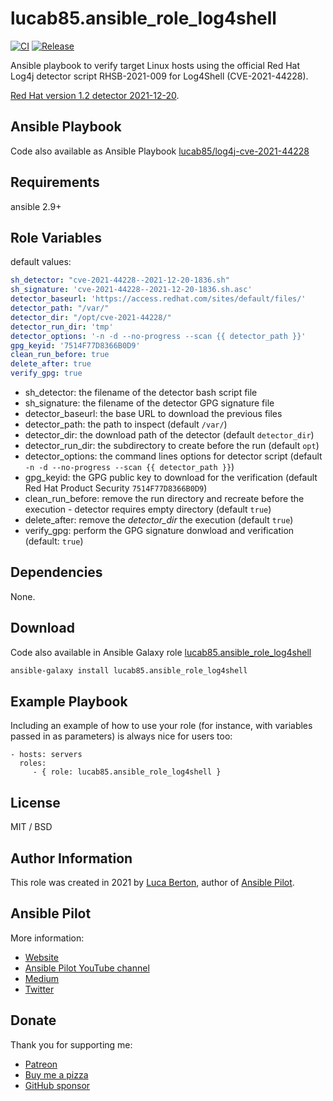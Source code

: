 lucab85.ansible_role_log4shell
=========

[![CI](https://github.com/lucab85/ansible-role-log4shell/actions/workflows/ci.yml/badge.svg)](https://github.com/lucab85/ansible-role-log4shell/actions/workflows/ci.yml)
[![Release](https://github.com/lucab85/ansible-role-log4shell/actions/workflows/release.yml/badge.svg)](https://github.com/lucab85/ansible-role-log4shell/actions/workflows/release.yml)

Ansible playbook to verify target Linux hosts using the official Red Hat Log4j detector script RHSB-2021-009 for Log4Shell (CVE-2021-44228).

[Red Hat version 1.2 detector 2021-12-20](https://access.redhat.com/security/vulnerabilities/RHSB-2021-009).

Ansible Playbook
------------

Code also available as Ansible Playbook [lucab85/log4j-cve-2021-44228](https://github.com/lucab85/log4j-cve-2021-44228)

Requirements
------------

ansible 2.9+

Role Variables
--------------

default values:

```yaml
sh_detector: "cve-2021-44228--2021-12-20-1836.sh"
sh_signature: 'cve-2021-44228--2021-12-20-1836.sh.asc'
detector_baseurl: 'https://access.redhat.com/sites/default/files/'
detector_path: "/var/"
detector_dir: "/opt/cve-2021-44228/"
detector_run_dir: 'tmp'
detector_options: '-n -d --no-progress --scan {{ detector_path }}'
gpg_keyid: '7514F77D8366B0D9'
clean_run_before: true
delete_after: true
verify_gpg: true
```

- sh_detector: the filename of the detector bash script file
- sh_signature: the filename of the detector GPG signature file
- detector_baseurl: the base URL to download the previous files
- detector_path: the path to inspect (default `/var/`)
- detector_dir: the download path of the detector (default `detector_dir`)
- detector_run_dir: the subdirectory to create before the run (default `opt`)
- detector_options: the command lines options for detector script (default `-n -d --no-progress --scan {{ detector_path }}`)
- gpg_keyid: the GPG public key to download for the verification (default Red Hat Product Security `7514F77D8366B0D9`)
- clean_run_before: remove the run directory and recreate before the execution - detector requires empty directory (default `true`)
- delete_after: remove the _detector_dir_ the execution (default `true`)
- verify_gpg: perform the GPG signature donwload and verification (default: `true`)


Dependencies
------------

None.

Download
------------

Code also available in Ansible Galaxy role [lucab85.ansible_role_log4shell](https://galaxy.ansible.com/lucab85/ansible_role_log4shell)

```bash
ansible-galaxy install lucab85.ansible_role_log4shell

```

Example Playbook
----------------

Including an example of how to use your role (for instance, with variables passed in as parameters) is always nice for users too:

    - hosts: servers
      roles:
         - { role: lucab85.ansible_role_log4shell }

License
-------

MIT / BSD

## Author Information

This role was created in 2021 by [Luca Berton](https://www.lucaberton.it/), author of [Ansible Pilot](https://www.ansiblepilot.com/).

## Ansible Pilot

More information:

- [Website](https://www.ansiblepilot.com/)
- [Ansible Pilot YouTube channel](https://www.youtube.com/channel/UC5MNbTYRHSCu9vAki3z9SmA)
- [Medium](https://ansiblepilot.medium.com/)
- [Twitter](https://twitter.com/ansiblepilot)

## Donate

Thank you for supporting me:

- [Patreon](https://patreon.com/lucaberton)
- [Buy me a pizza](https://www.buymeacoffee.com/lucab)
- [GitHub sponsor](https://github.com/sponsors/lucab85)
